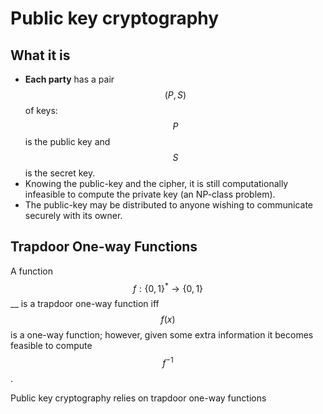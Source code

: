 # Public key cryptography

## What it is

* **Each party** has a pair $$(P, S)$$ of keys: $$P$$ is the public key and $$S$$ is the secret key. 
* Knowing the public-key and the cipher, it is still computationally infeasible to compute the private key \(an NP-class problem\).
* The public-key may be distributed to anyone wishing to communicate securely with its owner.

## Trapdoor One-way Functions

A function $$f: \{0,1\}^* \rightarrow \{0,1\}$$ __ is a trapdoor one-way function iff $$f(x)$$ is a one-way function; however, given some extra information it becomes feasible to compute $$f^{-1}$$.

Public key cryptography relies on trapdoor one-way functions

